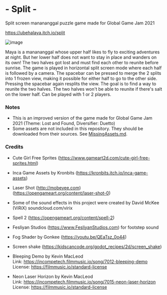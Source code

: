 # - Split -

Split screen manananggal puzzle game made for Global Game Jam 2021

https://ubehalaya.itch.io/split

![image](https://img.itch.zone/aW1nLzU0NTc2OTYucG5n/315x250%23c/ymuKy%2F.png)

Maya is a manananggal whose upper half likes to fly to exciting adventures at night. But her lower half does not want to stay in place and wanders on its own! The two halves got lost and must find each other to reunite before sunrise. The game is played in horizontal split screen mode where each half is followed by a camera. The spacebar can be pressed to merge the 2 splits into 1 frozen view, making it possible for either half to go to the other side. Pressing the spacebar again resplits the view. The goal is to find a way to reunite the two halves. The two halves won't be able to reunite if there's salt on the lower half. Can be played with 1 or 2 players.

### Notes

- This is an improved version of the game made for Global Game Jam 2021 (Theme: Lost and Found, Diversifier: Duetto)
- Some assets are not included in this repository. They should be downloaded from their sources. See [MissingAssets.md](MissingAssets.md).

### Credits

- Cute Girl Free Sprites (https://www.gameart2d.com/cute-girl-free-sprites.html)
- Inca Game Assets by Kronbits (https://kronbits.itch.io/inca-game-assets)
- Laser Shot (http://mobeyee.com) (https://opengameart.org/content/laser-shot-0)
- Some of the sound effects in this project were created by David McKee (ViRiX) soundcloud.com/virix
- Spell 2 (https://opengameart.org/content/spell-2)
- Fesliyan Studios (https://www.FesliyanStudios.com) for footstep sound
- Fog Shader by Gonkee (https://youtu.be/QEaTsz_0o44)
- Screen shake (https://kidscancode.org/godot_recipes/2d/screen_shake)

- Bleeping Demo by Kevin MacLeod<br>
  Link: https://incompetech.filmmusic.io/song/7012-bleeping-demo<br>
  License: https://filmmusic.io/standard-license

- Neon Laser Horizon by Kevin MacLeod<br>
  Link: https://incompetech.filmmusic.io/song/7015-neon-laser-horizon<br>
  License: https://filmmusic.io/standard-license
